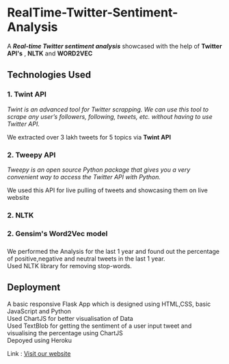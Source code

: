 # RealTime-Twitter-Sentiment-Analysis
A **_Real-time Twitter sentiment analysis_** showcased with the help of **Twitter API's** , **NLTK** and **WORD2VEC**
## Technologies Used
### 1. Twint API
   _Twint is an advanced tool for Twitter scrapping. We can use this tool to scrape any user’s followers, following, tweets, etc. without having to use Twitter API._

We extracted over 3 lakh tweets for 5 topics via **Twint API** 
### 2. Tweepy API
  _Tweepy is an open source Python package that gives you a very convenient way to access the Twitter API with Python._
  
  We used this API for live pulling of tweets and showcasing them on live website
### 2. NLTK
### 2. Gensim's Word2Vec model
### 

We performed the Analysis for the last 1 year and found out the percentage of positive,negative and neutral tweets in the last 1 year.\
Used NLTK library for removing stop-words.

## Deployment
A basic responsive Flask App which is designed using HTML,CSS, basic JavaScript and Python\
Used ChartJS for better visualisation of Data\
Used TextBlob for getting the sentiment of a user input tweet and visualising the percentage using ChartJS\
Depoyed using Heroku

Link : [Visit our website](https://twitter-sentiment-analysis-znv.herokuapp.com/ "Twitter-Sentiment-Analysis")
